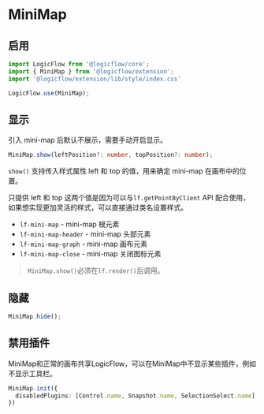 # MiniMap

## 启用

```ts
import LogicFlow from '@logicflow/core';
import { MiniMap } from '@logicflow/extension';
import '@logicflow/extension/lib/style/index.css'

LogicFlow.use(MiniMap);
```

## 显示

引入 mini-map 后默认不展示，需要手动开启显示。

```ts
MiniMap.show(leftPosition?: number, topPosition?: number);
```

`show()` 支持传入样式属性 left 和 top 的值，用来确定 mini-map 在画布中的位置。

只提供 left 和 top 这两个值是因为可以与`lf.getPointByClient` API 配合使用，如果想实现更加灵活的样式，可以直接通过类名设置样式。

- `lf-mini-map` - mini-map 根元素
- `lf-mini-map-header` - mini-map 头部元素
- `lf-mini-map-graph` - mini-map 画布元素
- `lf-mini-map-close` - mini-map 关闭图标元素

> `MiniMap.show()`必须在`lf.render()`后调用。

## 隐藏

```ts
MiniMap.hide();
```

## 禁用插件

MiniMap和正常的画布共享LogicFlow，可以在MiniMap中不显示某些插件，例如不显示工具栏。

```ts
MiniMap.init({
  disabledPlugins: [Control.name, Snapshot.name, SelectionSelect.name]
})
```

<example href="/examples/#/extension/components/mini-map" :height="350" ></example>
